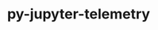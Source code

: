 ---
title: "py-jupyter-telemetry"
layout: cache
categories: [package, develop]
meta: {"versions": ["0.1.0"], "compilers": ["gcc@=11.4.0", "gcc@=9.4.0", "oneapi@=2023.2.0", "oneapi@=2023.2.1"], "oss": ["ubuntu20.04"], "platforms": ["linux"], "targets": ["aarch64", "neoverse_v1", "ppc64le", "x86_64_v3"], "stacks": ["e4s", "e4s-arm", "e4s-neoverse_v1", "e4s-oneapi", "e4s-power", "root"], "num_specs": 51, "num_specs_by_stack": {"e4s-arm": 8, "root": 51, "e4s-neoverse_v1": 6, "e4s-power": 12, "e4s": 12, "e4s-oneapi": 13}}
spec_details: [{"hash": "3zfkqaiqufdwncsmvmeg6m5km2ppacb2", "compiler": "gcc@=11.4.0", "versions": ["0.1.0"], "os": "ubuntu20.04", "platform": "linux", "target": "aarch64", "variants": ["build_system=python_pip"], "stacks": ["e4s-arm", "root"], "size": "-", "tarball": "https://binaries.spack.io/develop/build_cache/linux-ubuntu20.04-aarch64/gcc-11.4.0/py-jupyter-telemetry-0.1.0/linux-ubuntu20.04-aarch64-gcc-11.4.0-py-jupyter-telemetry-0.1.0-3zfkqaiqufdwncsmvmeg6m5km2ppacb2.spack"}, {"hash": "xprhvytle3ymzqwptiielvpuulmcxwjt", "compiler": "gcc@=11.4.0", "versions": ["0.1.0"], "os": "ubuntu20.04", "platform": "linux", "target": "aarch64", "variants": ["build_system=python_pip"], "stacks": ["e4s-arm", "root"], "size": "-", "tarball": "https://binaries.spack.io/develop/build_cache/linux-ubuntu20.04-aarch64/gcc-11.4.0/py-jupyter-telemetry-0.1.0/linux-ubuntu20.04-aarch64-gcc-11.4.0-py-jupyter-telemetry-0.1.0-xprhvytle3ymzqwptiielvpuulmcxwjt.spack"}, {"hash": "u6jxrsqrj3plgjocuqlfwxma2qnjinid", "compiler": "gcc@=11.4.0", "versions": ["0.1.0"], "os": "ubuntu20.04", "platform": "linux", "target": "aarch64", "variants": ["build_system=python_pip"], "stacks": ["e4s-arm", "root"], "size": "-", "tarball": "https://binaries.spack.io/develop/build_cache/linux-ubuntu20.04-aarch64/gcc-11.4.0/py-jupyter-telemetry-0.1.0/linux-ubuntu20.04-aarch64-gcc-11.4.0-py-jupyter-telemetry-0.1.0-u6jxrsqrj3plgjocuqlfwxma2qnjinid.spack"}, {"hash": "iazblu2wyyp37cxgmkcnxleqio3th4pa", "compiler": "gcc@=11.4.0", "versions": ["0.1.0"], "os": "ubuntu20.04", "platform": "linux", "target": "aarch64", "variants": ["build_system=python_pip"], "stacks": ["e4s-arm", "root"], "size": "-", "tarball": "https://binaries.spack.io/develop/build_cache/linux-ubuntu20.04-aarch64/gcc-11.4.0/py-jupyter-telemetry-0.1.0/linux-ubuntu20.04-aarch64-gcc-11.4.0-py-jupyter-telemetry-0.1.0-iazblu2wyyp37cxgmkcnxleqio3th4pa.spack"}, {"hash": "sbnwo3jxsgkdpo2567se6qiem3p5i6ft", "compiler": "gcc@=11.4.0", "versions": ["0.1.0"], "os": "ubuntu20.04", "platform": "linux", "target": "aarch64", "variants": ["build_system=python_pip"], "stacks": ["e4s-arm", "root"], "size": "-", "tarball": "https://binaries.spack.io/develop/build_cache/linux-ubuntu20.04-aarch64/gcc-11.4.0/py-jupyter-telemetry-0.1.0/linux-ubuntu20.04-aarch64-gcc-11.4.0-py-jupyter-telemetry-0.1.0-sbnwo3jxsgkdpo2567se6qiem3p5i6ft.spack"}, {"hash": "2sqaaf6wp5wv2b6tdtbkch5yya35xvp4", "compiler": "gcc@=11.4.0", "versions": ["0.1.0"], "os": "ubuntu20.04", "platform": "linux", "target": "aarch64", "variants": ["build_system=python_pip"], "stacks": ["e4s-arm", "root"], "size": "-", "tarball": "https://binaries.spack.io/develop/build_cache/linux-ubuntu20.04-aarch64/gcc-11.4.0/py-jupyter-telemetry-0.1.0/linux-ubuntu20.04-aarch64-gcc-11.4.0-py-jupyter-telemetry-0.1.0-2sqaaf6wp5wv2b6tdtbkch5yya35xvp4.spack"}, {"hash": "o7r2yboe6wq7xhpfmt44mfozns3uzfx4", "compiler": "gcc@=11.4.0", "versions": ["0.1.0"], "os": "ubuntu20.04", "platform": "linux", "target": "aarch64", "variants": ["build_system=python_pip"], "stacks": ["e4s-arm", "root"], "size": "-", "tarball": "https://binaries.spack.io/develop/build_cache/linux-ubuntu20.04-aarch64/gcc-11.4.0/py-jupyter-telemetry-0.1.0/linux-ubuntu20.04-aarch64-gcc-11.4.0-py-jupyter-telemetry-0.1.0-o7r2yboe6wq7xhpfmt44mfozns3uzfx4.spack"}, {"hash": "n5ielwxyghj7fcbzbtipmq574zopkbnc", "compiler": "gcc@=11.4.0", "versions": ["0.1.0"], "os": "ubuntu20.04", "platform": "linux", "target": "aarch64", "variants": ["build_system=python_pip"], "stacks": ["e4s-arm", "root"], "size": "-", "tarball": "https://binaries.spack.io/develop/build_cache/linux-ubuntu20.04-aarch64/gcc-11.4.0/py-jupyter-telemetry-0.1.0/linux-ubuntu20.04-aarch64-gcc-11.4.0-py-jupyter-telemetry-0.1.0-n5ielwxyghj7fcbzbtipmq574zopkbnc.spack"}, {"hash": "ia3pvrqavgu4c6l3ll7eo2ke5s3bg7kp", "compiler": "gcc@=11.4.0", "versions": ["0.1.0"], "os": "ubuntu20.04", "platform": "linux", "target": "neoverse_v1", "variants": ["build_system=python_pip"], "stacks": ["e4s-neoverse_v1", "root"], "size": "-", "tarball": "https://binaries.spack.io/develop/build_cache/linux-ubuntu20.04-neoverse_v1/gcc-11.4.0/py-jupyter-telemetry-0.1.0/linux-ubuntu20.04-neoverse_v1-gcc-11.4.0-py-jupyter-telemetry-0.1.0-ia3pvrqavgu4c6l3ll7eo2ke5s3bg7kp.spack"}, {"hash": "guc2zayry2uopnot6ydjo3a3o2f56ydm", "compiler": "gcc@=11.4.0", "versions": ["0.1.0"], "os": "ubuntu20.04", "platform": "linux", "target": "neoverse_v1", "variants": ["build_system=python_pip"], "stacks": ["e4s-neoverse_v1", "root"], "size": "-", "tarball": "https://binaries.spack.io/develop/build_cache/linux-ubuntu20.04-neoverse_v1/gcc-11.4.0/py-jupyter-telemetry-0.1.0/linux-ubuntu20.04-neoverse_v1-gcc-11.4.0-py-jupyter-telemetry-0.1.0-guc2zayry2uopnot6ydjo3a3o2f56ydm.spack"}, {"hash": "cpor4gzbtvrni353ohblschz2syb5swf", "compiler": "gcc@=11.4.0", "versions": ["0.1.0"], "os": "ubuntu20.04", "platform": "linux", "target": "neoverse_v1", "variants": ["build_system=python_pip"], "stacks": ["e4s-neoverse_v1", "root"], "size": "-", "tarball": "https://binaries.spack.io/develop/build_cache/linux-ubuntu20.04-neoverse_v1/gcc-11.4.0/py-jupyter-telemetry-0.1.0/linux-ubuntu20.04-neoverse_v1-gcc-11.4.0-py-jupyter-telemetry-0.1.0-cpor4gzbtvrni353ohblschz2syb5swf.spack"}, {"hash": "op67skk6fasnfteagxsam6w3i4gddy7w", "compiler": "gcc@=11.4.0", "versions": ["0.1.0"], "os": "ubuntu20.04", "platform": "linux", "target": "neoverse_v1", "variants": ["build_system=python_pip"], "stacks": ["e4s-neoverse_v1", "root"], "size": "-", "tarball": "https://binaries.spack.io/develop/build_cache/linux-ubuntu20.04-neoverse_v1/gcc-11.4.0/py-jupyter-telemetry-0.1.0/linux-ubuntu20.04-neoverse_v1-gcc-11.4.0-py-jupyter-telemetry-0.1.0-op67skk6fasnfteagxsam6w3i4gddy7w.spack"}, {"hash": "smgbnlm2jertsyxo76ksf26nbqusmior", "compiler": "gcc@=11.4.0", "versions": ["0.1.0"], "os": "ubuntu20.04", "platform": "linux", "target": "neoverse_v1", "variants": ["build_system=python_pip"], "stacks": ["e4s-neoverse_v1", "root"], "size": "-", "tarball": "https://binaries.spack.io/develop/build_cache/linux-ubuntu20.04-neoverse_v1/gcc-11.4.0/py-jupyter-telemetry-0.1.0/linux-ubuntu20.04-neoverse_v1-gcc-11.4.0-py-jupyter-telemetry-0.1.0-smgbnlm2jertsyxo76ksf26nbqusmior.spack"}, {"hash": "rpvem64643vce4r34lmeisvilzxtdwmm", "compiler": "gcc@=11.4.0", "versions": ["0.1.0"], "os": "ubuntu20.04", "platform": "linux", "target": "neoverse_v1", "variants": ["build_system=python_pip"], "stacks": ["e4s-neoverse_v1", "root"], "size": "-", "tarball": "https://binaries.spack.io/develop/build_cache/linux-ubuntu20.04-neoverse_v1/gcc-11.4.0/py-jupyter-telemetry-0.1.0/linux-ubuntu20.04-neoverse_v1-gcc-11.4.0-py-jupyter-telemetry-0.1.0-rpvem64643vce4r34lmeisvilzxtdwmm.spack"}, {"hash": "b5agdxapsz3kzjxwt76jzrwnmk5g5arl", "compiler": "gcc@=9.4.0", "versions": ["0.1.0"], "os": "ubuntu20.04", "platform": "linux", "target": "ppc64le", "variants": ["build_system=python_pip"], "stacks": ["e4s-power", "root"], "size": "-", "tarball": "https://binaries.spack.io/develop/build_cache/linux-ubuntu20.04-ppc64le/gcc-9.4.0/py-jupyter-telemetry-0.1.0/linux-ubuntu20.04-ppc64le-gcc-9.4.0-py-jupyter-telemetry-0.1.0-b5agdxapsz3kzjxwt76jzrwnmk5g5arl.spack"}, {"hash": "pufkl53frbg3lkuclp4tzaxbikmbslrd", "compiler": "gcc@=9.4.0", "versions": ["0.1.0"], "os": "ubuntu20.04", "platform": "linux", "target": "ppc64le", "variants": ["build_system=python_pip"], "stacks": ["e4s-power", "root"], "size": "-", "tarball": "https://binaries.spack.io/develop/build_cache/linux-ubuntu20.04-ppc64le/gcc-9.4.0/py-jupyter-telemetry-0.1.0/linux-ubuntu20.04-ppc64le-gcc-9.4.0-py-jupyter-telemetry-0.1.0-pufkl53frbg3lkuclp4tzaxbikmbslrd.spack"}, {"hash": "gye7aygsppjc5n6v57iujfz3zhmkjol3", "compiler": "gcc@=9.4.0", "versions": ["0.1.0"], "os": "ubuntu20.04", "platform": "linux", "target": "ppc64le", "variants": ["build_system=python_pip"], "stacks": ["e4s-power", "root"], "size": "-", "tarball": "https://binaries.spack.io/develop/build_cache/linux-ubuntu20.04-ppc64le/gcc-9.4.0/py-jupyter-telemetry-0.1.0/linux-ubuntu20.04-ppc64le-gcc-9.4.0-py-jupyter-telemetry-0.1.0-gye7aygsppjc5n6v57iujfz3zhmkjol3.spack"}, {"hash": "hc27rgce2hfeovqp3cpitzdrwyyizyqq", "compiler": "gcc@=9.4.0", "versions": ["0.1.0"], "os": "ubuntu20.04", "platform": "linux", "target": "ppc64le", "variants": ["build_system=python_pip"], "stacks": ["e4s-power", "root"], "size": "-", "tarball": "https://binaries.spack.io/develop/build_cache/linux-ubuntu20.04-ppc64le/gcc-9.4.0/py-jupyter-telemetry-0.1.0/linux-ubuntu20.04-ppc64le-gcc-9.4.0-py-jupyter-telemetry-0.1.0-hc27rgce2hfeovqp3cpitzdrwyyizyqq.spack"}, {"hash": "f73fzaiuci4cly67kd647vxbq7c6mcfo", "compiler": "gcc@=9.4.0", "versions": ["0.1.0"], "os": "ubuntu20.04", "platform": "linux", "target": "ppc64le", "variants": ["build_system=python_pip"], "stacks": ["e4s-power", "root"], "size": "-", "tarball": "https://binaries.spack.io/develop/build_cache/linux-ubuntu20.04-ppc64le/gcc-9.4.0/py-jupyter-telemetry-0.1.0/linux-ubuntu20.04-ppc64le-gcc-9.4.0-py-jupyter-telemetry-0.1.0-f73fzaiuci4cly67kd647vxbq7c6mcfo.spack"}, {"hash": "j3f3f63rpx75h5oxkl7pzmw5tg4h6s7f", "compiler": "gcc@=9.4.0", "versions": ["0.1.0"], "os": "ubuntu20.04", "platform": "linux", "target": "ppc64le", "variants": ["build_system=python_pip"], "stacks": ["e4s-power", "root"], "size": "-", "tarball": "https://binaries.spack.io/develop/build_cache/linux-ubuntu20.04-ppc64le/gcc-9.4.0/py-jupyter-telemetry-0.1.0/linux-ubuntu20.04-ppc64le-gcc-9.4.0-py-jupyter-telemetry-0.1.0-j3f3f63rpx75h5oxkl7pzmw5tg4h6s7f.spack"}, {"hash": "moksukxxpqhdvbqynohccxyr3fjnbifz", "compiler": "gcc@=9.4.0", "versions": ["0.1.0"], "os": "ubuntu20.04", "platform": "linux", "target": "ppc64le", "variants": ["build_system=python_pip"], "stacks": ["e4s-power", "root"], "size": "-", "tarball": "https://binaries.spack.io/develop/build_cache/linux-ubuntu20.04-ppc64le/gcc-9.4.0/py-jupyter-telemetry-0.1.0/linux-ubuntu20.04-ppc64le-gcc-9.4.0-py-jupyter-telemetry-0.1.0-moksukxxpqhdvbqynohccxyr3fjnbifz.spack"}, {"hash": "e7wqxbl6wwkhabkivdqun5evzwcrdfuy", "compiler": "gcc@=9.4.0", "versions": ["0.1.0"], "os": "ubuntu20.04", "platform": "linux", "target": "ppc64le", "variants": ["build_system=python_pip"], "stacks": ["e4s-power", "root"], "size": "-", "tarball": "https://binaries.spack.io/develop/build_cache/linux-ubuntu20.04-ppc64le/gcc-9.4.0/py-jupyter-telemetry-0.1.0/linux-ubuntu20.04-ppc64le-gcc-9.4.0-py-jupyter-telemetry-0.1.0-e7wqxbl6wwkhabkivdqun5evzwcrdfuy.spack"}, {"hash": "n7kxlpkr3kl5cpgmx7pxfyrhmzts2ng6", "compiler": "gcc@=9.4.0", "versions": ["0.1.0"], "os": "ubuntu20.04", "platform": "linux", "target": "ppc64le", "variants": ["build_system=python_pip"], "stacks": ["e4s-power", "root"], "size": "-", "tarball": "https://binaries.spack.io/develop/build_cache/linux-ubuntu20.04-ppc64le/gcc-9.4.0/py-jupyter-telemetry-0.1.0/linux-ubuntu20.04-ppc64le-gcc-9.4.0-py-jupyter-telemetry-0.1.0-n7kxlpkr3kl5cpgmx7pxfyrhmzts2ng6.spack"}, {"hash": "34i3esoj6sw5w5sff6sorpmhloli3on2", "compiler": "gcc@=9.4.0", "versions": ["0.1.0"], "os": "ubuntu20.04", "platform": "linux", "target": "ppc64le", "variants": ["build_system=python_pip"], "stacks": ["e4s-power", "root"], "size": "-", "tarball": "https://binaries.spack.io/develop/build_cache/linux-ubuntu20.04-ppc64le/gcc-9.4.0/py-jupyter-telemetry-0.1.0/linux-ubuntu20.04-ppc64le-gcc-9.4.0-py-jupyter-telemetry-0.1.0-34i3esoj6sw5w5sff6sorpmhloli3on2.spack"}, {"hash": "ytusqxkh7hsxzkpnwqcapnssrkwjqagr", "compiler": "gcc@=9.4.0", "versions": ["0.1.0"], "os": "ubuntu20.04", "platform": "linux", "target": "ppc64le", "variants": ["build_system=python_pip"], "stacks": ["e4s-power", "root"], "size": "-", "tarball": "https://binaries.spack.io/develop/build_cache/linux-ubuntu20.04-ppc64le/gcc-9.4.0/py-jupyter-telemetry-0.1.0/linux-ubuntu20.04-ppc64le-gcc-9.4.0-py-jupyter-telemetry-0.1.0-ytusqxkh7hsxzkpnwqcapnssrkwjqagr.spack"}, {"hash": "lrrtsi36i2axb5q5trr4hdkkelblrux5", "compiler": "gcc@=9.4.0", "versions": ["0.1.0"], "os": "ubuntu20.04", "platform": "linux", "target": "ppc64le", "variants": ["build_system=python_pip"], "stacks": ["e4s-power", "root"], "size": "-", "tarball": "https://binaries.spack.io/develop/build_cache/linux-ubuntu20.04-ppc64le/gcc-9.4.0/py-jupyter-telemetry-0.1.0/linux-ubuntu20.04-ppc64le-gcc-9.4.0-py-jupyter-telemetry-0.1.0-lrrtsi36i2axb5q5trr4hdkkelblrux5.spack"}, {"hash": "qkgsnz5ykljmf5sfrgq2tbffwjrowtfi", "compiler": "gcc@=11.4.0", "versions": ["0.1.0"], "os": "ubuntu20.04", "platform": "linux", "target": "x86_64_v3", "variants": ["build_system=python_pip"], "stacks": ["root", "e4s"], "size": "-", "tarball": "https://binaries.spack.io/develop/build_cache/linux-ubuntu20.04-x86_64_v3/gcc-11.4.0/py-jupyter-telemetry-0.1.0/linux-ubuntu20.04-x86_64_v3-gcc-11.4.0-py-jupyter-telemetry-0.1.0-qkgsnz5ykljmf5sfrgq2tbffwjrowtfi.spack"}, {"hash": "a7hchzmnhvu6yiwteup3qmen363ol3id", "compiler": "gcc@=11.4.0", "versions": ["0.1.0"], "os": "ubuntu20.04", "platform": "linux", "target": "x86_64_v3", "variants": ["build_system=python_pip"], "stacks": ["root", "e4s"], "size": "-", "tarball": "https://binaries.spack.io/develop/build_cache/linux-ubuntu20.04-x86_64_v3/gcc-11.4.0/py-jupyter-telemetry-0.1.0/linux-ubuntu20.04-x86_64_v3-gcc-11.4.0-py-jupyter-telemetry-0.1.0-a7hchzmnhvu6yiwteup3qmen363ol3id.spack"}, {"hash": "4vves3vvgmznwxw23olde7vagwj4lfgu", "compiler": "gcc@=11.4.0", "versions": ["0.1.0"], "os": "ubuntu20.04", "platform": "linux", "target": "x86_64_v3", "variants": ["build_system=python_pip"], "stacks": ["root", "e4s"], "size": "-", "tarball": "https://binaries.spack.io/develop/build_cache/linux-ubuntu20.04-x86_64_v3/gcc-11.4.0/py-jupyter-telemetry-0.1.0/linux-ubuntu20.04-x86_64_v3-gcc-11.4.0-py-jupyter-telemetry-0.1.0-4vves3vvgmznwxw23olde7vagwj4lfgu.spack"}, {"hash": "j72uaavlwetsjnf2zbct7gbavujuqh6x", "compiler": "gcc@=11.4.0", "versions": ["0.1.0"], "os": "ubuntu20.04", "platform": "linux", "target": "x86_64_v3", "variants": ["build_system=python_pip"], "stacks": ["root", "e4s"], "size": "-", "tarball": "https://binaries.spack.io/develop/build_cache/linux-ubuntu20.04-x86_64_v3/gcc-11.4.0/py-jupyter-telemetry-0.1.0/linux-ubuntu20.04-x86_64_v3-gcc-11.4.0-py-jupyter-telemetry-0.1.0-j72uaavlwetsjnf2zbct7gbavujuqh6x.spack"}, {"hash": "5k65phngzo2hda77da6buvsy5rno5p4n", "compiler": "gcc@=11.4.0", "versions": ["0.1.0"], "os": "ubuntu20.04", "platform": "linux", "target": "x86_64_v3", "variants": ["build_system=python_pip"], "stacks": ["root", "e4s"], "size": "-", "tarball": "https://binaries.spack.io/develop/build_cache/linux-ubuntu20.04-x86_64_v3/gcc-11.4.0/py-jupyter-telemetry-0.1.0/linux-ubuntu20.04-x86_64_v3-gcc-11.4.0-py-jupyter-telemetry-0.1.0-5k65phngzo2hda77da6buvsy5rno5p4n.spack"}, {"hash": "yfw7ianrtimxwx4h4puxq2qot23thi7k", "compiler": "gcc@=11.4.0", "versions": ["0.1.0"], "os": "ubuntu20.04", "platform": "linux", "target": "x86_64_v3", "variants": ["build_system=python_pip"], "stacks": ["root", "e4s"], "size": "-", "tarball": "https://binaries.spack.io/develop/build_cache/linux-ubuntu20.04-x86_64_v3/gcc-11.4.0/py-jupyter-telemetry-0.1.0/linux-ubuntu20.04-x86_64_v3-gcc-11.4.0-py-jupyter-telemetry-0.1.0-yfw7ianrtimxwx4h4puxq2qot23thi7k.spack"}, {"hash": "wvhyilchuq5za5z32qfqbqubnyr2o2gu", "compiler": "gcc@=11.4.0", "versions": ["0.1.0"], "os": "ubuntu20.04", "platform": "linux", "target": "x86_64_v3", "variants": ["build_system=python_pip"], "stacks": ["root", "e4s"], "size": "-", "tarball": "https://binaries.spack.io/develop/build_cache/linux-ubuntu20.04-x86_64_v3/gcc-11.4.0/py-jupyter-telemetry-0.1.0/linux-ubuntu20.04-x86_64_v3-gcc-11.4.0-py-jupyter-telemetry-0.1.0-wvhyilchuq5za5z32qfqbqubnyr2o2gu.spack"}, {"hash": "nwud24hln6tla4bwde46eddxaeoybdal", "compiler": "gcc@=11.4.0", "versions": ["0.1.0"], "os": "ubuntu20.04", "platform": "linux", "target": "x86_64_v3", "variants": ["build_system=python_pip"], "stacks": ["root", "e4s"], "size": "-", "tarball": "https://binaries.spack.io/develop/build_cache/linux-ubuntu20.04-x86_64_v3/gcc-11.4.0/py-jupyter-telemetry-0.1.0/linux-ubuntu20.04-x86_64_v3-gcc-11.4.0-py-jupyter-telemetry-0.1.0-nwud24hln6tla4bwde46eddxaeoybdal.spack"}, {"hash": "hptp7jj626lie754rjo5b7ihb7yeghxi", "compiler": "gcc@=11.4.0", "versions": ["0.1.0"], "os": "ubuntu20.04", "platform": "linux", "target": "x86_64_v3", "variants": ["build_system=python_pip"], "stacks": ["root", "e4s"], "size": "-", "tarball": "https://binaries.spack.io/develop/build_cache/linux-ubuntu20.04-x86_64_v3/gcc-11.4.0/py-jupyter-telemetry-0.1.0/linux-ubuntu20.04-x86_64_v3-gcc-11.4.0-py-jupyter-telemetry-0.1.0-hptp7jj626lie754rjo5b7ihb7yeghxi.spack"}, {"hash": "6gckrsy3pdrgbpw2tcwwsed7xpihrghy", "compiler": "gcc@=11.4.0", "versions": ["0.1.0"], "os": "ubuntu20.04", "platform": "linux", "target": "x86_64_v3", "variants": ["build_system=python_pip"], "stacks": ["root", "e4s"], "size": "-", "tarball": "https://binaries.spack.io/develop/build_cache/linux-ubuntu20.04-x86_64_v3/gcc-11.4.0/py-jupyter-telemetry-0.1.0/linux-ubuntu20.04-x86_64_v3-gcc-11.4.0-py-jupyter-telemetry-0.1.0-6gckrsy3pdrgbpw2tcwwsed7xpihrghy.spack"}, {"hash": "77iiw2livb7qkddzwtse254hfc4hh44e", "compiler": "gcc@=11.4.0", "versions": ["0.1.0"], "os": "ubuntu20.04", "platform": "linux", "target": "x86_64_v3", "variants": ["build_system=python_pip"], "stacks": ["root", "e4s"], "size": "-", "tarball": "https://binaries.spack.io/develop/build_cache/linux-ubuntu20.04-x86_64_v3/gcc-11.4.0/py-jupyter-telemetry-0.1.0/linux-ubuntu20.04-x86_64_v3-gcc-11.4.0-py-jupyter-telemetry-0.1.0-77iiw2livb7qkddzwtse254hfc4hh44e.spack"}, {"hash": "erfyjyxlfhez2znbmuigctwnhjnqwaak", "compiler": "gcc@=11.4.0", "versions": ["0.1.0"], "os": "ubuntu20.04", "platform": "linux", "target": "x86_64_v3", "variants": ["build_system=python_pip"], "stacks": ["root", "e4s"], "size": "-", "tarball": "https://binaries.spack.io/develop/build_cache/linux-ubuntu20.04-x86_64_v3/gcc-11.4.0/py-jupyter-telemetry-0.1.0/linux-ubuntu20.04-x86_64_v3-gcc-11.4.0-py-jupyter-telemetry-0.1.0-erfyjyxlfhez2znbmuigctwnhjnqwaak.spack"}, {"hash": "uufyhjvd6e2l4f6oytuofk75vfvjoqrw", "compiler": "oneapi@=2023.2.0", "versions": ["0.1.0"], "os": "ubuntu20.04", "platform": "linux", "target": "x86_64_v3", "variants": ["build_system=python_pip"], "stacks": ["e4s-oneapi", "root"], "size": "-", "tarball": "https://binaries.spack.io/develop/build_cache/linux-ubuntu20.04-x86_64_v3/oneapi-2023.2.0/py-jupyter-telemetry-0.1.0/linux-ubuntu20.04-x86_64_v3-oneapi-2023.2.0-py-jupyter-telemetry-0.1.0-uufyhjvd6e2l4f6oytuofk75vfvjoqrw.spack"}, {"hash": "hhfxmiz642jsbztilxty36rrrvzzgrat", "compiler": "oneapi@=2023.2.1", "versions": ["0.1.0"], "os": "ubuntu20.04", "platform": "linux", "target": "x86_64_v3", "variants": ["build_system=python_pip"], "stacks": ["e4s-oneapi", "root"], "size": "-", "tarball": "https://binaries.spack.io/develop/build_cache/linux-ubuntu20.04-x86_64_v3/oneapi-2023.2.1/py-jupyter-telemetry-0.1.0/linux-ubuntu20.04-x86_64_v3-oneapi-2023.2.1-py-jupyter-telemetry-0.1.0-hhfxmiz642jsbztilxty36rrrvzzgrat.spack"}, {"hash": "huk5otqvhffcnybrculipt3rz4i5iwe5", "compiler": "oneapi@=2023.2.1", "versions": ["0.1.0"], "os": "ubuntu20.04", "platform": "linux", "target": "x86_64_v3", "variants": ["build_system=python_pip"], "stacks": ["e4s-oneapi", "root"], "size": "-", "tarball": "https://binaries.spack.io/develop/build_cache/linux-ubuntu20.04-x86_64_v3/oneapi-2023.2.1/py-jupyter-telemetry-0.1.0/linux-ubuntu20.04-x86_64_v3-oneapi-2023.2.1-py-jupyter-telemetry-0.1.0-huk5otqvhffcnybrculipt3rz4i5iwe5.spack"}, {"hash": "c6yav4j5b3syrnqtuyhktl5biq6ipkdx", "compiler": "oneapi@=2023.2.1", "versions": ["0.1.0"], "os": "ubuntu20.04", "platform": "linux", "target": "x86_64_v3", "variants": ["build_system=python_pip"], "stacks": ["e4s-oneapi", "root"], "size": "-", "tarball": "https://binaries.spack.io/develop/build_cache/linux-ubuntu20.04-x86_64_v3/oneapi-2023.2.1/py-jupyter-telemetry-0.1.0/linux-ubuntu20.04-x86_64_v3-oneapi-2023.2.1-py-jupyter-telemetry-0.1.0-c6yav4j5b3syrnqtuyhktl5biq6ipkdx.spack"}, {"hash": "qfpf5574t5bdioizx36ppbwhoq4urhg5", "compiler": "oneapi@=2023.2.1", "versions": ["0.1.0"], "os": "ubuntu20.04", "platform": "linux", "target": "x86_64_v3", "variants": ["build_system=python_pip"], "stacks": ["e4s-oneapi", "root"], "size": "-", "tarball": "https://binaries.spack.io/develop/build_cache/linux-ubuntu20.04-x86_64_v3/oneapi-2023.2.1/py-jupyter-telemetry-0.1.0/linux-ubuntu20.04-x86_64_v3-oneapi-2023.2.1-py-jupyter-telemetry-0.1.0-qfpf5574t5bdioizx36ppbwhoq4urhg5.spack"}, {"hash": "sjomku7l3gbqwcxkagnsrbzvktdnei2r", "compiler": "oneapi@=2023.2.1", "versions": ["0.1.0"], "os": "ubuntu20.04", "platform": "linux", "target": "x86_64_v3", "variants": ["build_system=python_pip"], "stacks": ["e4s-oneapi", "root"], "size": "-", "tarball": "https://binaries.spack.io/develop/build_cache/linux-ubuntu20.04-x86_64_v3/oneapi-2023.2.1/py-jupyter-telemetry-0.1.0/linux-ubuntu20.04-x86_64_v3-oneapi-2023.2.1-py-jupyter-telemetry-0.1.0-sjomku7l3gbqwcxkagnsrbzvktdnei2r.spack"}, {"hash": "47o5wbvnjrv35256ccwchps3vcqnzut6", "compiler": "oneapi@=2023.2.1", "versions": ["0.1.0"], "os": "ubuntu20.04", "platform": "linux", "target": "x86_64_v3", "variants": ["build_system=python_pip"], "stacks": ["e4s-oneapi", "root"], "size": "-", "tarball": "https://binaries.spack.io/develop/build_cache/linux-ubuntu20.04-x86_64_v3/oneapi-2023.2.1/py-jupyter-telemetry-0.1.0/linux-ubuntu20.04-x86_64_v3-oneapi-2023.2.1-py-jupyter-telemetry-0.1.0-47o5wbvnjrv35256ccwchps3vcqnzut6.spack"}, {"hash": "rqgwqdxp4pr2rgpn7sx2iwr4xjhrmgwy", "compiler": "oneapi@=2023.2.1", "versions": ["0.1.0"], "os": "ubuntu20.04", "platform": "linux", "target": "x86_64_v3", "variants": ["build_system=python_pip"], "stacks": ["e4s-oneapi", "root"], "size": "-", "tarball": "https://binaries.spack.io/develop/build_cache/linux-ubuntu20.04-x86_64_v3/oneapi-2023.2.1/py-jupyter-telemetry-0.1.0/linux-ubuntu20.04-x86_64_v3-oneapi-2023.2.1-py-jupyter-telemetry-0.1.0-rqgwqdxp4pr2rgpn7sx2iwr4xjhrmgwy.spack"}, {"hash": "fhkcdc7depfkx4giu3fkmwg3r2yhzs3e", "compiler": "oneapi@=2023.2.1", "versions": ["0.1.0"], "os": "ubuntu20.04", "platform": "linux", "target": "x86_64_v3", "variants": ["build_system=python_pip"], "stacks": ["e4s-oneapi", "root"], "size": "-", "tarball": "https://binaries.spack.io/develop/build_cache/linux-ubuntu20.04-x86_64_v3/oneapi-2023.2.1/py-jupyter-telemetry-0.1.0/linux-ubuntu20.04-x86_64_v3-oneapi-2023.2.1-py-jupyter-telemetry-0.1.0-fhkcdc7depfkx4giu3fkmwg3r2yhzs3e.spack"}, {"hash": "cbbqyv4moot7a2ccgf3l5lkbbmlp3eo6", "compiler": "oneapi@=2023.2.1", "versions": ["0.1.0"], "os": "ubuntu20.04", "platform": "linux", "target": "x86_64_v3", "variants": ["build_system=python_pip"], "stacks": ["e4s-oneapi", "root"], "size": "-", "tarball": "https://binaries.spack.io/develop/build_cache/linux-ubuntu20.04-x86_64_v3/oneapi-2023.2.1/py-jupyter-telemetry-0.1.0/linux-ubuntu20.04-x86_64_v3-oneapi-2023.2.1-py-jupyter-telemetry-0.1.0-cbbqyv4moot7a2ccgf3l5lkbbmlp3eo6.spack"}, {"hash": "c4bssgmjmejatyfdlqza2zqzuambru5p", "compiler": "oneapi@=2023.2.1", "versions": ["0.1.0"], "os": "ubuntu20.04", "platform": "linux", "target": "x86_64_v3", "variants": ["build_system=python_pip"], "stacks": ["e4s-oneapi", "root"], "size": "-", "tarball": "https://binaries.spack.io/develop/build_cache/linux-ubuntu20.04-x86_64_v3/oneapi-2023.2.1/py-jupyter-telemetry-0.1.0/linux-ubuntu20.04-x86_64_v3-oneapi-2023.2.1-py-jupyter-telemetry-0.1.0-c4bssgmjmejatyfdlqza2zqzuambru5p.spack"}, {"hash": "mljkzskkjniy6wtoa57t2fnulablbiu4", "compiler": "oneapi@=2023.2.1", "versions": ["0.1.0"], "os": "ubuntu20.04", "platform": "linux", "target": "x86_64_v3", "variants": ["build_system=python_pip"], "stacks": ["e4s-oneapi", "root"], "size": "-", "tarball": "https://binaries.spack.io/develop/build_cache/linux-ubuntu20.04-x86_64_v3/oneapi-2023.2.1/py-jupyter-telemetry-0.1.0/linux-ubuntu20.04-x86_64_v3-oneapi-2023.2.1-py-jupyter-telemetry-0.1.0-mljkzskkjniy6wtoa57t2fnulablbiu4.spack"}, {"hash": "smscppvds2o5mjzub7sa4sm3qimiaqog", "compiler": "oneapi@=2023.2.1", "versions": ["0.1.0"], "os": "ubuntu20.04", "platform": "linux", "target": "x86_64_v3", "variants": ["build_system=python_pip"], "stacks": ["e4s-oneapi", "root"], "size": "-", "tarball": "https://binaries.spack.io/develop/build_cache/linux-ubuntu20.04-x86_64_v3/oneapi-2023.2.1/py-jupyter-telemetry-0.1.0/linux-ubuntu20.04-x86_64_v3-oneapi-2023.2.1-py-jupyter-telemetry-0.1.0-smscppvds2o5mjzub7sa4sm3qimiaqog.spack"}]
---